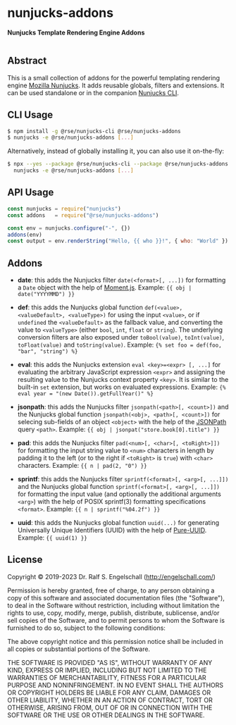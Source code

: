 
nunjucks-addons
===============

**Nunjucks Template Rendering Engine Addons**

<p/>
<img src="https://nodei.co/npm/@rse/nunjucks-addons.png?downloads=true&stars=true" alt=""/>

Abstract
--------

This is a small collection of addons for the powerful templating
rendering engine [Mozilla Nunjucks](https://mozilla.github.io/nunjucks/).
It adds reusable globals, filters and extensions. It can be used
standalone or in the companion [Nunjucks CLI](https://github.com/rse/nunjucks-cli/).

CLI Usage
---------

```sh
$ npm install -g @rse/nunjucks-cli @rse/nunjucks-addons
$ nunjucks -e @rse/nunjucks-addons [...]
```

Alternatively, instead of globally installing it, you can also use it on-the-fly:

```sh
$ npx --yes --package @rse/nunjucks-cli --package @rse/nunjucks-addons -- \
  nunjucks -e @rse/nunjucks-addons [...]
```

API Usage
---------

```js
const nunjucks = require("nunjucks")
const addons   = require("@rse/nunjucks-addons")

const env = nunjucks.configure("-", {})
addons(env)
const output = env.renderString("Hello, {{ who }}!", { who: "World" })
```

Addons
------

- **date**: this adds the Nunjucks filter `date(<format>[, ...])`
  for formatting a `Date` object with the help of
  [Moment.js](https://momentjs.com/).
  Example: `{{ obj | date("YYYYMMD") }}`

- **def**: this adds the Nunjucks global function `def(<value>, <valueDefault>, <valueType>)`
  for using the input `<value>`, or if `undefined` the `<valueDefault>` as the fallback value, 
  and converting the value to `<valueType>` (either `bool`, `int`, `float` or `string`).
  The underlying conversion filters are also exposed under `toBool(value)`, `toInt(value)`,
  `toFloat(value)` and `toString(value)`.
  Example: `{% set foo = def(foo, "bar", "string") %}`

- **eval**: this adds the Nunjucks extension `eval <key>=<expr> [, ...]`
  for evaluating the arbitrary JavaScript expression `<expr>` and assigning 
  the resulting value to the Nunjucks context property `<key>`. It is
  similar to the built-in `set` extension, but works on evaluated expressions.
  Example: `{% eval year = "(new Date()).getFullYear()" %}`

- **jsonpath**: this adds the Nunjucks filter `jsonpath(<path>[, <count>])`
  and the Nunjucks global function `jsonpath(<obj>, <path>[, <count>])`
  for selecing sub-fields of an object `<object>` with the help of the
  [JSONPath](https://goessner.net/articles/JsonPath/) query `<path>`.
  Example: `{{ obj | jsonpat("store.book[0].title") }}`

- **pad**: this adds the Nunjucks filter `pad(<num>[, <char>[, <toRight>]])`
  for formatting the input string value to `<num>` characters in length by 
  padding it to the left (or to the right if `<toRight>` is `true`) with
  `<char>` characters.
  Example: `{{ n | pad(2, "0") }}`

- **sprintf**: this adds the Nunjucks filter `sprintf(<format>[, <arg>[, ...]])`
  and the Nunjucks global function `sprintf(<format>[, <arg>[, ...]])`
  for formatting the input value (and optionally the additional arguments `<arg>`)
  with the help of POSIX sprintf(3) formatting specifications `<format>`.
  Example: `{{ n | sprintf("%04.2f") }}`

- **uuid**: this adds the Nunjucks global function `uuid(...)` 
  for generating Universally Unique Identifiers (UUID) with the help
  of [Pure-UUID](https://npmjs.com/pure-uuid).
  Example: `{{ uuid(1) }}`

License
-------

Copyright &copy; 2019-2023 Dr. Ralf S. Engelschall (http://engelschall.com/)

Permission is hereby granted, free of charge, to any person obtaining
a copy of this software and associated documentation files (the
"Software"), to deal in the Software without restriction, including
without limitation the rights to use, copy, modify, merge, publish,
distribute, sublicense, and/or sell copies of the Software, and to
permit persons to whom the Software is furnished to do so, subject to
the following conditions:

The above copyright notice and this permission notice shall be included
in all copies or substantial portions of the Software.

THE SOFTWARE IS PROVIDED "AS IS", WITHOUT WARRANTY OF ANY KIND,
EXPRESS OR IMPLIED, INCLUDING BUT NOT LIMITED TO THE WARRANTIES OF
MERCHANTABILITY, FITNESS FOR A PARTICULAR PURPOSE AND NONINFRINGEMENT.
IN NO EVENT SHALL THE AUTHORS OR COPYRIGHT HOLDERS BE LIABLE FOR ANY
CLAIM, DAMAGES OR OTHER LIABILITY, WHETHER IN AN ACTION OF CONTRACT,
TORT OR OTHERWISE, ARISING FROM, OUT OF OR IN CONNECTION WITH THE
SOFTWARE OR THE USE OR OTHER DEALINGS IN THE SOFTWARE.

